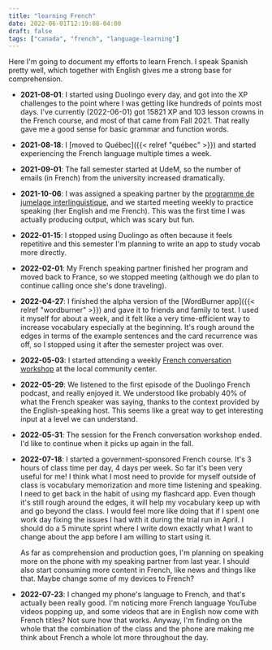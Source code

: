 ```yaml
---
title: "learning French"
date: 2022-06-01T12:19:08-04:00
draft: false
tags: ["canada", "french", "language-learning"]
---
```


Here I'm going to document my efforts to learn French. I speak Spanish pretty well, which together with English gives me a strong base for comprehension.

- **2021-08-01**: I started using Duolingo every day, and got into the XP challenges to the point where I was getting like hundreds of points most days. I've currently (2022-06-01) got 15821 XP and 103 lesson crowns in the French course, and most of that came from Fall 2021. That really gave me a good sense for basic grammar and function words.
- **2021-08-18**: I [moved to Québec]({{< relref "québec" >}}) and started experiencing the French language multiple times a week.
- **2021-09-01**: The fall semester started at UdeM, so the number of emails (in French) from the university increased dramatically.
- **2021-10-06**: I was assigned a speaking partner by the [programme de jumelage interlinguistique](http://www.ahc.umontreal.ca/ActivitesJumelage/interlinguistique.htm), and we started meeting weekly to practice speaking (her English and me French). This was the first time I was actually producing output, which was scary but fun.
- **2022-01-15**: I stopped using Duolingo as often because it feels repetitive and this semester I'm planning to write an app to study vocab more directly.
- **2022-02-01**: My French speaking partner finished her program and moved back to France, so we stopped meeting (although we do plan to continue calling once she's done traveling).
- **2022-04-27**: I finished the alpha version of the [WordBurner app]({{< relref "wordburner" >}}) and gave it to friends and family to test. I used it myself for about a week, and it felt like a very time-efficient way to increase vocabulary especially at the beginning. It's rough around the edges in terms of the example sentences and the card recurrence was off, so I stopped using it after the semester project was over.
- **2022-05-03**: I started attending a weekly [French conversation workshop](https://www.amilia.com/store/fr/celo/shop/activities/3823518) at the local community center.
- **2022-05-29**: We listened to the first episode of the Duolingo French podcast, and really enjoyed it. We understood like probably 40% of what the French speaker was saying, thanks to the context provided by the English-speaking host. This seems like a great way to get interesting input at a level we can understand.
- **2022-05-31**: The session for the French conversation workshop ended. I'd like to continue when it picks up again in the fall.
- **2022-07-18**: I started a government-sponsored French course. It's 3 hours of class time per day, 4 days per week. So far it's been very useful for me! I think what I most need to provide for myself outside of class is vocabulary memorization and more time listening and speaking. I need to get back in the habit of using my flashcard app. Even though it's still rough around the edges, it will help my vocabulary keep up with and go beyond the class. I would feel more like doing that if I spent one work day fixing the issues I had with it during the trial run in April. I should do a 5 minute sprint where I write down exactly what I want to change about the app before I am willing to start using it.

  As far as comprehension and production goes, I'm planning on speaking more on the phone with my speaking partner from last year. I should also start consuming more content in French, like news and things like that. Maybe change some of my devices to French?
- **2022-07-23**: I changed my phone's language to French, and that's actually been really good. I'm noticing more French language YouTube videos popping up, and some videos that are in English now come with French titles? Not sure how that works. Anyway, I'm finding on the whole that the combination of the class and the phone are making me think about French a whole lot more throughout the day.
